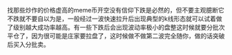 找那些炒作的价格虚高的meme币开空没有信仰下跌是必然的，但不要主观臆断它不跌就不要自以为是，一般经过一波快速拉升后出现典型的k线形态就可以试着做了级别越大成功率越高。有一些下跌后会出现波动率极小的盘整这时候就要分批次平仓了，因为很可能是庄家要拉盘了，这时候做不做第二波完全随你，做的话突破后买入分批卖。